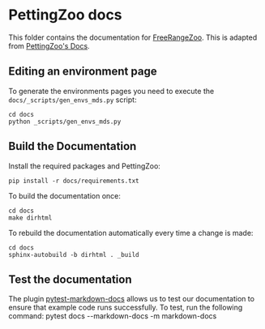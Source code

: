# PettingZoo docs

This folder contains the documentation for [FreeRangeZoo](https://github.com/oasys-mas/free-range-zoo). This is adapted from [PettingZoo's Docs](https://github.com/Farama-Foundation/PettingZoo/tree/master/docs). 

## Editing an environment page

To generate the environments pages you need to execute the `docs/_scripts/gen_envs_mds.py` script:

```
cd docs
python _scripts/gen_envs_mds.py
```

## Build the Documentation

Install the required packages and PettingZoo:

```
pip install -r docs/requirements.txt
```

To build the documentation once:

```
cd docs
make dirhtml
```

To rebuild the documentation automatically every time a change is made:

```
cd docs
sphinx-autobuild -b dirhtml . _build
```

## Test the documentation
The plugin [pytest-markdown-docs](https://github.com/modal-labs/pytest-markdown-docs) allows us to test our documentation to ensure that example code runs successfully. To test, run the following command:
pytest docs --markdown-docs -m markdown-docs
